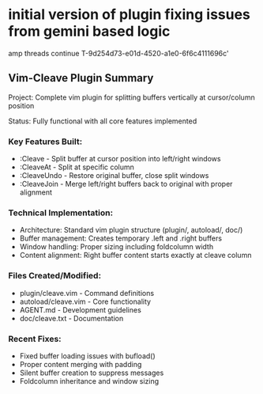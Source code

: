 # initial version of plugin fixing issues from gemini based logic 
amp threads continue T-9d254d73-e01d-4520-a1e0-6f6c4111696c'

## Vim-Cleave Plugin Summary

Project: Complete vim plugin for splitting buffers vertically at cursor/column position

Status: Fully functional with all core features implemented

### Key Features Built:

   * :Cleave - Split buffer at cursor position into left/right windows
   * :CleaveAt <col> - Split at specific column
   * :CleaveUndo - Restore original buffer, close split windows
   * :CleaveJoin - Merge left/right buffers back to original with proper alignment

### Technical Implementation:

   * Architecture: Standard vim plugin structure (plugin/, autoload/, doc/)
   * Buffer management: Creates temporary .left and .right buffers
   * Window handling: Proper sizing including foldcolumn width
   * Content alignment: Right buffer content starts exactly at cleave column

### Files Created/Modified:

   * plugin/cleave.vim - Command definitions
   * autoload/cleave.vim - Core functionality
   * AGENT.md - Development guidelines
   * doc/cleave.txt - Documentation

### Recent Fixes:

   * Fixed buffer loading issues with bufload()
   * Proper content merging with padding
   * Silent buffer creation to suppress messages
   * Foldcolumn inheritance and window sizing


